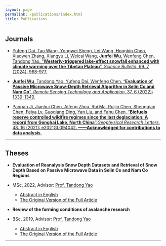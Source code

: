 ```yaml
---
layout: page
permalink: /publications/index.html
title: Publications
---
```



## Journals

- [Yufeng Dai, Tao Wang, Yongwei Sheng, Lei Wang, Hongbin Chen, Xiaowen Zhang, Xiangyu Li, Weicai Wang, **Junfei Wu**, Wenfeng Chen, Tandong Yao. “**Westerly-triggered lake-effect snowfall enhanced with climate warming over the Tibetan Plateau**”. *Science Bulletin*, 69. 7 (2024): 968-977.](https://www.sciencedirect.com/science/article/abs/pii/S2095927324000690)



- [**Junfei Wu**, Tandong Yao, Yufeng Dai, Wenfeng Chen. “**Evaluation of Passive Microwave Snow-Depth Retrieval Algorithm in Selin Co and Nam Co**”. *Remote Sensing Technology and Application*, 37. 6 (2022): 1339-1349.](http://www.rsta.ac.cn/EN/10.11873/j.issn.1004-0323.2022.6.1339)


- [Panpan Ji, Jianhui Chen, Aifeng Zhou, Rui Ma, Ruijin Chen, Shengqian Chen, Feiya Lv, Guoqiang Ding, Yan Liu, and Fahu Chen. “**Biofuels reserve controlled wildfire regimes since the last deglaciation: A record from Gonghai Lake, North China**”.*Geophysical Research Letters*, 48. 16 (2021): e2021GL094042. **——Acknowledged for contributions to data analysis**.](https://agupubs.onlinelibrary.wiley.com/doi/full/10.1029/2021GL094042)


---

## Theses
- **Evaluation of Reanalysis Snow Depth Datasets and Retrieval of Snow Depth Based on Passive Microwave Data in Selin Co and Nam Co Regions**
- MSc, 2022, Advisor: [Prof. Tandong Yao](http://tdyao.itpcas.ac.cn/)
  - [Abstract in English](https://junfeiwu.github.io/mypaper/thesis/master_degree_abstract.pdf)
  - [The Original Version of the Full Article](https://junfeiwu.github.io/mypaper/thesis/master_degree.pdf)
  



- **Review of the forming conditions of avalanche research**
- BSc, 2019, Advisor: [Prof. Tandong Yao](http://tdyao.itpcas.ac.cn/)
  - [Abstract in English](https://junfeiwu.github.io/mypaper/thesis/master_degree.pdf)
  - [The Original Version of the Full Article](https://junfeiwu.github.io/mypaper/thesis/undergraduate_degree.pdf)

---


